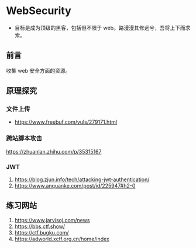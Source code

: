 # WebSecurity

- 目标是成为顶级的黑客，包括但不限于 web。路漫漫其修远兮，吾将上下而求索。

## 前言

收集 web 安全方面的资源。

## 原理探究

### 文件上传

- https://www.freebuf.com/vuls/279171.html

### 跨站脚本攻击

https://zhuanlan.zhihu.com/p/35315167


### JWT

1. https://blog.zjun.info/tech/attacking-jwt-authentication/
2. https://www.anquanke.com/post/id/225947#h2-0

## 练习网站

1. https://www.jarvisoj.com/news
2. https://bbs.ctf.show/
3. https://ctf.bugku.com/
4. https://adworld.xctf.org.cn/home/index

